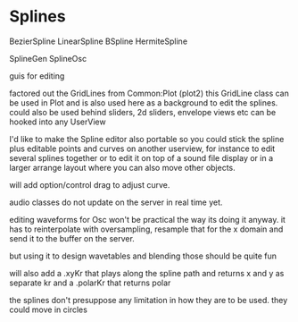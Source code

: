 Splines
=======

BezierSpline
LinearSpline
BSpline
HermiteSpline

SplineGen
SplineOsc

guis for editing


factored out the GridLines from Common:Plot (plot2)
this GridLine class can be used in Plot and is also used here as a background to edit the splines.
could also be used behind sliders, 2d sliders, envelope views etc
can be hooked into any UserView

I'd like to make the Spline editor also portable so you could stick the spline plus editable points and curves on another userview,
for instance to edit several splines together or to edit it on top of a sound file display or in a larger arrange layout where you can also move other objects.

will add option/control drag to adjust curve.


audio classes do not update on the server in real time yet.  

editing waveforms for Osc won't be practical the way its doing it anyway.
it has to reinterpolate with oversampling, resample that for the x domain and send it to the buffer on the server.

but using it to design wavetables and blending those should be quite fun

will also add a .xyKr that plays along the spline path and returns x and y as separate kr
and a .polarKr that returns polar 

the splines don't presuppose any limitation in how they are to be used.
they could move in circles


